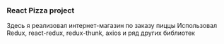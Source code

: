 
### React Pizza project

Здесь я реализовал интернет-магазин по заказу пиццы
Использовал Redux, react-redux, redux-thunk, axios и ряд других библиотек


